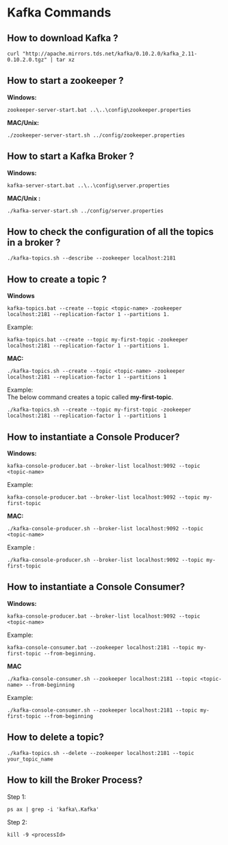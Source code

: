 # Kafka Commands

## How to download Kafka ?

```
curl "http://apache.mirrors.tds.net/kafka/0.10.2.0/kafka_2.11-0.10.2.0.tgz" | tar xz
```

## How to start a zookeeper ?

**Windows:**

```
zookeeper-server-start.bat ..\..\config\zookeeper.properties
```

**MAC/Unix:**

```
./zookeeper-server-start.sh ../config/zookeeper.properties
```
## How to start a Kafka Broker ?

**Windows:**

```
kafka-server-start.bat ..\..\config\server.properties
```

**MAC/Unix :**

```
./kafka-server-start.sh ../config/server.properties
```

## How to check the configuration of all the topics in a broker ?

```
./kafka-topics.sh --describe --zookeeper localhost:2181
```

## How to create a topic ?
**Windows**
```
kafka-topics.bat --create --topic <topic-name> -zookeeper localhost:2181 --replication-factor 1 --partitions 1.
```
Example:  

```
kafka-topics.bat --create --topic my-first-topic -zookeeper localhost:2181 --replication-factor 1 --partitions 1.
```

**MAC:**  
```
./kafka-topics.sh --create --topic <topic-name> -zookeeper localhost:2181 --replication-factor 1 --partitions 1

```

Example:  
The below command creates a topic called **my-first-topic**.
```
./kafka-topics.sh --create --topic my-first-topic -zookeeper localhost:2181 --replication-factor 1 --partitions 1
```

## How to instantiate a Console Producer?

**Windows:**
```
kafka-console-producer.bat --broker-list localhost:9092 --topic <topic-name>
```

Example:  
```
kafka-console-producer.bat --broker-list localhost:9092 --topic my-first-topic
```

**MAC:**  
```
./kafka-console-producer.sh --broker-list localhost:9092 --topic <topic-name>
```

Example :

```
./kafka-console-producer.sh --broker-list localhost:9092 --topic my-first-topic
```

## How to instantiate a Console Consumer?

**Windows:**
```
kafka-console-producer.bat --broker-list localhost:9092 --topic <topic-name>
```

Example:  
```
kafka-console-consumer.bat --zookeeper localhost:2181 --topic my-first-topic --from-beginning.

```

**MAC**  
```
./kafka-console-consumer.sh --zookeeper localhost:2181 --topic <topic-name> --from-beginning
```

Example:  
```
./kafka-console-consumer.sh --zookeeper localhost:2181 --topic my-first-topic --from-beginning
```

## How to delete a topic?

```
./kafka-topics.sh --delete --zookeeper localhost:2181 --topic your_topic_name
```

## How to kill the Broker Process?

Step 1:   
```
ps ax | grep -i 'kafka\.Kafka'
```

Step 2:  

```
kill -9 <processId>
```
